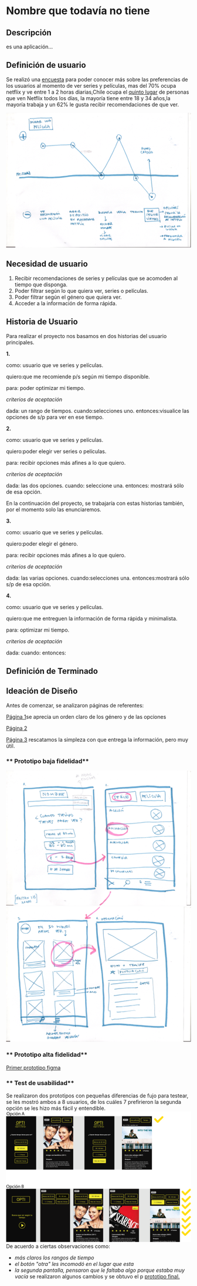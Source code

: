 # Nombre que todavía no tiene

## **Descripción**
 es una aplicación...


## **Definición de usuario**
Se realizó una  [encuesta](https://docs.google.com/forms/d/1s_Q2comfimGzqFrxoVIecETbMywEb7x5iWU0fHTjIQw/edit#responses) para poder conocer más sobre las preferencias de los usuarios al momento de ver series y películas, mas del 70% ocupa netflix y ve entre 1 a 2 horas diarias,Chile ocupa el [quinto lugar](https://www.m360.cl/noticias/cultura-pop/actualidad/chile-es-el-quinto-pais-del-mundo-ve-mas-netflix/2017-12-11/153914.html) de personas que ven Netflix todos los días, la mayoría tiene entre 18 y 34 años,la mayoría trabaja y un 62% le gusta recibir recomendaciones de que ver.

![imagen 1](img/1.png)

## **Necesidad de usuario**
1. Recibir recomendaciones de series y películas que se acomoden al tiempo que disponga.
2. Poder filtrar según lo que quiera ver, series o películas.
3. Poder filtrar según el género que quiera ver.
4. Acceder a la información de forma rápida.



## **Historia de Usuario**
Para realizar el proyecto nos basamos en dos historias del usuario principales.

**1.**

como: usuario que ve series y películas.

quiero:que me recomiende p/s según mi tiempo
 disponible.

para: poder optimizar mi tiempo.

*criterios de aceptación*

dada: un rango de tiempos.
cuando:selecciones uno.
entonces:visualice las opciones de s/p para ver en ese tiempo.

**2.**

como: usuario que ve series y películas.

quiero:poder elegir ver series o películas.

para: recibir opciones más afines a lo que quiero.

*criterios de aceptación*

dada: las dos opciones.
cuando: seleccione una.
entonces: mostrará sólo de esa opción.

En la continuación del proyecto, se trabajaría con estas historias también, por el momento solo las enunciaremos.


**3.**

como: usuario que ve series y películas.

quiero:poder elegir el género.

para: recibir opciones más afines a lo que quiero.

*criterios de aceptación*

dada: las varias opciones.
cuando:selecciones una.
entonces:mostrará sólo s/p de esa opción.

**4.**

como: usuario que ve series y películas.

quiero:que me entreguen la información de forma rápida y minimalista.

para: optimizar mi tiempo.

*criterios de aceptación*

dada:
cuando:
entonces:

## **Definición de Terminado**

## **Ideación de Diseño**
Antes de comenzar, se analizaron páginas de referentes:

[Página 1](https://itunes.apple.com/cl/app/todomovies-4/id792499896?mt=8)se aprecia un orden claro de los género y de las opciones

[Página 2](https://play.google.com/store/apps/details?id=com.douglas.upflix&hl=es_419)

[Página 3](https://www.suggestmemovie.com/film/5508/The-Contender/) rescatamos la simpleza con que entrega la información, pero muy útil.


### ** Prototipo baja fidelidad**
![imagen 2](img/2.png)
![imagen 3](img/3.png)


### ** Prototipo alta fidelidad**
[Primer prototipo figma](https://www.figma.com/file/SZIt3atj8QRzB6MqwrGvxdZ8/hackathon-2.0.?node-id=0%3A1) 



### ** Test de usabilidad**
Se realizaron dos prototipos con pequeñas diferencias de fujo para testear, se les mostró ambos a 8 usuarios, de los cuáles 7 prefirieron la segunda opción se les hizo más fácil y entendible.
![imagen 5](img/test.png)
De acuerdo a ciertas observaciones como:
 * *más claros los rangos de tiempo*
 * *el botón "otra" les incomodó en el lugar que esta*
 * *la segunda pantalla, pensaron que le faltaba algo porque estaba muy vacía*
 se realizaron algunos cambios y se obtuvo el p [prototipo final.](https://www.figma.com/proto/ImgJy2vp33vNZOREzk93obgZ/prototipo-final?node-id=1%3A2&scaling=scale-down)




